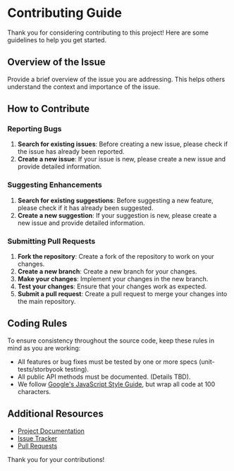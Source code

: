 # Contributing Guide

Thank you for considering contributing to this project! Here are some guidelines to help you get started.

## Overview of the Issue

Provide a brief overview of the issue you are addressing. This helps others understand the context and importance of the issue.

## How to Contribute

### Reporting Bugs

1. **Search for existing issues**: Before creating a new issue, please check if the issue has already been reported.
2. **Create a new issue**: If your issue is new, please create a new issue and provide detailed information.

### Suggesting Enhancements

1. **Search for existing suggestions**: Before suggesting a new feature, please check if it has already been suggested.
2. **Create a new suggestion**: If your suggestion is new, please create a new issue and provide detailed information.

### Submitting Pull Requests

1. **Fork the repository**: Create a fork of the repository to work on your changes.
2. **Create a new branch**: Create a new branch for your changes.
3. **Make your changes**: Implement your changes in the new branch.
4. **Test your changes**: Ensure that your changes work as expected.
5. **Submit a pull request**: Create a pull request to merge your changes into the main repository.

## Coding Rules

To ensure consistency throughout the source code, keep these rules in mind as you are working:

- All features or bug fixes must be tested by one or more specs (unit-tests/storbyook testing).
- All public API methods must be documented. (Details TBD).
- We follow [Google's JavaScript Style Guide](https://google.github.io/styleguide/jsguide.html), but wrap all code at 100 characters.


## Additional Resources

- [Project Documentation](README.md)
- [Issue Tracker](issues)
- [Pull Requests](pulls)

Thank you for your contributions!

